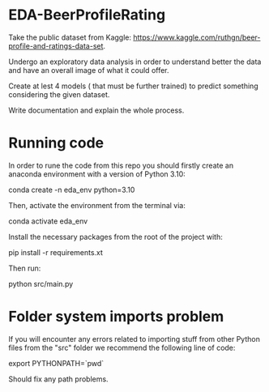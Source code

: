# EDA-BeerProfileRating


Take the public dataset from Kaggle: https://www.kaggle.com/ruthgn/beer-profile-and-ratings-data-set.

Undergo an exploratory data analysis in order to understand better the data and have an overall image of what it could offer.

Create at lest 4 models ( that must be further trained) to predict something considering the given dataset.

Write documentation and explain the whole process. 

# Running code

In order to rune the code from this repo you should firstly create an anaconda environment with a version of Python 3.10:

conda create -n eda_env python=3.10

Then, activate the environment from the terminal via: 

conda activate eda_env

Install the necessary packages from the root of the project with:

pip install -r requirements.xt

Then run:

python src/main.py

# Folder system imports problem

If you will encounter any errors related to importing stuff from other Python files from the "src" folder we recommend the following line of code:

export PYTHONPATH=\`pwd\`

Should fix any path problems.
